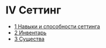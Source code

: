 # IV Сеттинг

- [1 Навыки и способности сеттинга](1_Навыки_и_способности_сеттинга.md)
- [2 Инвентарь](2_Инвентарь.md)
- [3 Существа](3_Существа.md)